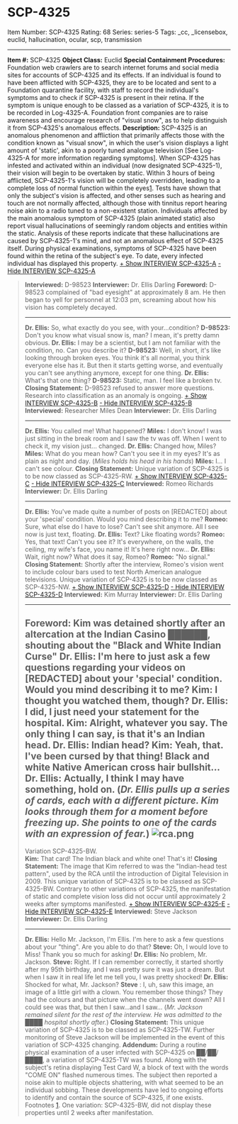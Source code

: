 # SCP-4325
Item Number: SCP-4325
Rating: 68
Series: series-5
Tags: _cc, _licensebox, euclid, hallucination, ocular, scp, transmission

---

**Item #:** SCP-4325
**Object Class:** Euclid
**Special Containment Procedures:** Foundation web crawlers are to search internet forums and social media sites for accounts of SCP-4325 and its effects. If an individual is found to have been afflicted with SCP-4325, they are to be located and sent to a Foundation quarantine facility, with staff to record the individual's symptoms and to check if SCP-4325 is present in their retina. If the symptom is unique enough to be classed as a variation of SCP-4325, it is to be recorded in Log-4325-A.
Foundation front companies are to raise awareness and encourage research of "visual snow", as to help distinguish it from SCP-4325's anomalous effects.
**Description:** SCP-4325 is an anomalous phenomenon and affliction that primarily affects those with the condition known as "visual snow", in which the user's vision displays a light amount of 'static', akin to a poorly tuned analogue television [See Log-4325-A for more information regarding symptoms].
When SCP-4325 has infested and activated within an individual (now designated SCP-4325-1), their vision will begin to be overtaken by static. Within 3 hours of being afflicted, SCP-4325-1's vision will be completely overridden, leading to a complete loss of normal function within the eyes[1](javascript:;). Tests have shown that only the subject's vision is affected, and other senses such as hearing and touch are not normally affected, although those with tinnitus report hearing noise akin to a radio tuned to a non-existent station.
Individuals affected by the main anomalous symptom of SCP-4325 (plain animated static) also report visual hallucinations of seemingly random objects and entities within the static. Analysis of these reports indicate that these hallucinations are caused by SCP-4325-1's mind, and not an anomalous effect of SCP-4325 itself. During physical examinations, symptoms of SCP-4325 have been found within the retina of the subject's eye. To date, every infected individual has displayed this property.
[\+ Show INTERVIEW SCP-4325-A](javascript:;)
[\- Hide INTERVIEW SCP-4325-A](javascript:;)
> **Interviewed:** D-98523
> **Interviewer:** Dr. Ellis Darling
> **Foreword:** D-98523 complained of "bad eyesight" at approximately 8 am. He then began to yell for personnel at 12:03 pm, screaming about how his vision has completely decayed.
> * * *
> **Dr. Ellis:** So, what exactly do you see, with your…condition?
> **D-98523:** Don't you know what visual snow is, man? I mean, it's pretty damn obvious.
> **Dr. Ellis:** I may be a scientist, but I am not familiar with the condition, no. Can you describe it?
> **D-98523:** Well, in short, it's like looking through broken eyes. You think it's all normal, you think everyone else has it. But then it starts getting worse, and eventually you can't see anything anymore, except for one thing.
> **Dr. Ellis:** What's that one thing?
> **D-98523:** Static, man. I feel like a broken tv.
> **Closing Statement:** D-98523 refused to answer more questions. Research into classification as an anomaly is ongoing.
[\+ Show INTERVIEW SCP-4325-B](javascript:;)
[\- Hide INTERVIEW SCP-4325-B](javascript:;)
> **Interviewed:** Researcher Miles Dean
> **Interviewer:** Dr. Ellis Darling
> * * *
> **Dr. Ellis:** You called me! What happened?
> **Miles:** I don't know! I was just sitting in the break room and I saw the tv was off. When I went to check it, my vision just… changed.
> **Dr. Ellis:** Changed how, Miles?
> **Miles:** What do you mean how? Can't you see it in my eyes? It's as plain as night and day.
> (_Miles holds his head in his hands_)
> **Miles:** I… I can't see colour.
> **Closing Statement:** Unique variation of SCP-4325 is to be now classed as SCP-4325-RW.
[\+ Show INTERVIEW SCP-4325-C](javascript:;)
[\- Hide INTERVIEW SCP-4325-C](javascript:;)
> **Interviewed:** Romeo Richards
> **Interviewer:** Dr. Ellis Darling
> * * *
> **Dr. Ellis:** You've made quite a number of posts on [REDACTED] about your 'special' condition. Would you mind describing it to me?
> **Romeo:** Sure, what else do I have to lose? Can't see shit anymore. All I see now is just text, floating.
> **Dr. Ellis:** Text? Like floating words?
> **Romeo:** Yes, that text! Can't you see it? It's everywhere, on the walls, the ceiling, my wife's face, you name it! It's here right now…
> **Dr. Ellis:** Wait, right now? What does it say, Romeo?
> **Romeo:** "No signal."
> **Closing Statement:** Shortly after the interview, Romeo's vision went to include colour bars used to test North American analogue televisions. Unique variation of SCP-4325 is to be now classed as SCP-4325-NW.
[\+ Show INTERVIEW SCP-4325-D](javascript:;)
[\- Hide INTERVIEW SCP-4325-D](javascript:;)
> **Interviewed:** Kim Murray
> **Interviewer:** Dr. Ellis Darling
> * * *
> **Foreword:** Kim was detained shortly after an altercation at the Indian Casino ██████, shouting about the "Black and White Indian Curse"
> **Dr. Ellis:** I'm here to just ask a few questions regarding your videos on [REDACTED] about your 'special' condition. Would you mind describing it to me?
> **Kim:** I thought you watched them, though?
> **Dr. Ellis:** I did, I just need your statement for the hospital.
> **Kim:** Alright, whatever you say. The only thing I can say, is that it's an Indian head.
> **Dr. Ellis:** Indian head?
> **Kim:** Yeah, that. I've been cursed by that thing! Black and white Native American cross hair bullshit…
> **Dr. Ellis:** Actually, I think I may have something, hold on.
> (_Dr. Ellis pulls up a series of cards, each with a different picture. Kim looks through them for a moment before freezing up. She points to one of the cards with an expression of fear._)
> ![rca.png](https://scp-wiki.wdfiles.com/local--files/scp-4325/rca.png)  
> ---  
> Variation SCP-4325-BW.  
> **Kim:** That card! The Indian black and white one! That's it!
> **Closing Statement:** The image that Kim referred to was the "Indian-head test pattern", used by the RCA until the introduction of Digital Television in 2009. This unique variation of SCP-4325 is to be classed as SCP-4325-BW. Contrary to other variations of SCP-4325, the manifestation of static and complete vision loss did not occur until approximately 2 weeks after symptoms manifested.
[\+ Show INTERVIEW SCP-4325-E](javascript:;)
[\- Hide INTERVIEW SCP-4325-E](javascript:;)
> **Interviewed:** Steve Jackson
> **Interviewer:** Dr. Ellis Darling
> * * *
> **Dr. Ellis:** Hello Mr. Jackson, I'm Ellis. I'm here to ask a few questions about your "thing". Are you able to do that?
> **Steve:** Oh, I would love to Miss! Thank you so much for asking!
> **Dr. Ellis:** No problem, Mr. Jackson.
> **Steve:** Right. If I can remember correctly, it started shortly after my 95th birthday, and I was pretty sure it was just a dream. But when I saw it in real life let me tell you, I was pretty shocked!
> **Dr. Ellis:** Shocked for what, Mr. Jackson?
> **Steve** : I, uh, saw this image, an image of a little girl with a clown. You remember those things? They had the colours and that picture when the channels went down? All I could see was that, but then I saw…and I saw…
> (_Mr. Jackson remained silent for the rest of the interview. He was admitted to the ████ hospital shortly after._)
> **Closing Statement:** This unique variation of SCP-4325 is to be classed as SCP-4325-TW. Further monitoring of Steve Jackson will be implemented in the event of this variation of SCP-4325 changing.
**Addendum:** During a routine physical examination of a user infected with SCP-4325 on ██/██/████, a variation of SCP-4325-TW was found. Along with the subject's retina displaying Test Card W, a block of text with the words "COME ON" flashed numerous times. The subject then reported a noise akin to multiple objects shattering, with what seemed to be an individual sobbing.
These developments have led to ongoing efforts to identify and contain the source of SCP-4325, if one exists.
Footnotes
[1](javascript:;). One variation: SCP-4325-BW, did not display these properties until 2 weeks after manifestation.